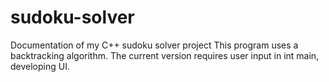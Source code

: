# sudoku-solver
Documentation of my C++ sudoku solver project 
This program uses a backtracking algorithm. 
The current version requires user input in int main, developing UI. 
